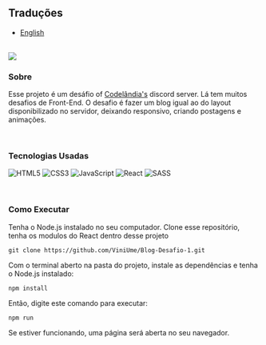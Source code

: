 ## Traduções
    
- [English](https://github.com/ViniUme/Blog-Desafio-1/)

<br>

<img src="https://user-images.githubusercontent.com/66230638/151236625-a0711ccd-2105-4148-bf2a-473794d5611d.PNG">

### Sobre
Esse projeto é um desáfio of <a href="https://discord.com/invite/QevDJqCzaY">Codelândia's</a> discord server. Lá tem muitos desafios de Front-End. O desafio é fazer um blog igual ao do layout disponibilizado no servidor, deixando responsivo, criando postagens e animações.

<br>

### Tecnologias Usadas
![HTML5](https://img.shields.io/badge/html5-%23E34F26.svg?style=for-the-badge&logo=html5&logoColor=white)
![CSS3](https://img.shields.io/badge/css3-%231572B6.svg?style=for-the-badge&logo=css3&logoColor=white)
![JavaScript](https://img.shields.io/badge/javascript-%23323330.svg?style=for-the-badge&logo=javascript&logoColor=%23F7DF1E)
![React](https://img.shields.io/badge/react-%2320232a.svg?style=for-the-badge&logo=react&logoColor=%2361DAFB)
![SASS](https://img.shields.io/badge/SASS-hotpink.svg?style=for-the-badge&logo=SASS&logoColor=white)

<br>

### Como Executar
Tenha o Node.js instalado no seu computador.
Clone esse repositório, tenha os modulos do React dentro desse projeto

    git clone https://github.com/ViniUme/Blog-Desafio-1.git
    
Com o terminal aberto na pasta do projeto, instale as dependências e tenha o Node.js instalado:

    npm install
    
Então, digite este comando para executar:

    npm run
    
Se estiver funcionando, uma página será aberta no seu navegador.
